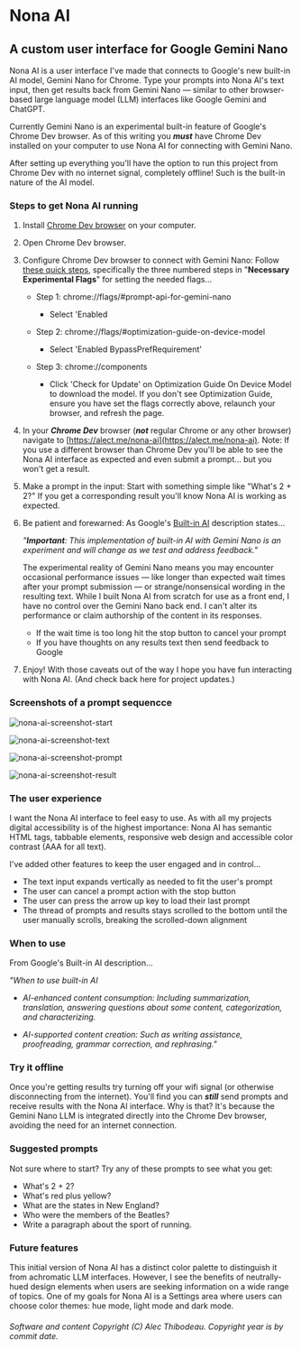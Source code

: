 # Nona AI

## A custom user interface for Google Gemini Nano

Nona AI is a user interface I've made that connects to Google's new built-in AI model, Gemini Nano for Chrome. Type your prompts into Nona AI's text input, then get results back from Gemini Nano &mdash; similar to other browser-based large language model (LLM) interfaces like Google Gemini and ChatGPT.

Currently Gemini Nano is an experimental built-in feature of Google's Chrome Dev browser. As of this writing you ***must*** have Chrome Dev installed on your computer to use Nona AI for connecting with Gemini Nano.

After setting up everything you'll have the option to run this project from Chrome Dev with no internet signal, completely offline! Such is the built-in nature of the AI model.

### Steps to get Nona AI running

1) Install [Chrome Dev browser](https://www.google.com/chrome/dev) on your computer.
2) Open Chrome Dev browser.
3) Configure Chrome Dev browser to connect with Gemini Nano: Follow [these quick steps](https://ai-sdk-chrome-ai.vercel.app), specifically the three numbered steps in "**Necessary Experimental Flags**" for setting the needed flags&hellip;

    - Step 1: chrome://flags/#prompt-api-for-gemini-nano
      - Select 'Enabled

    - Step 2: chrome://flags/#optimization-guide-on-device-model
      - Select 'Enabled BypassPrefRequirement'

    - Step 3: chrome://components
      - Click 'Check for Update' on Optimization Guide On Device Model to download the model. If you don't see Optimization Guide, ensure you have set the flags correctly above, relaunch your browser, and refresh the page.

4) In your ***Chrome Dev*** browser (***not*** regular Chrome or any other browser) navigate to [https://alect.me/nona-ai](https://alect.me/nona-ai).  Note: If you use a different browser than Chrome Dev you'll be able to see the Nona AI interface as expected and even submit a prompt&hellip; but you won't get a result.

5) Make a prompt in the input: Start with something simple like "What's 2 + 2?" If you get a corresponding result you'll know Nona AI is working as expected.
6) Be patient and forewarned: As Google's [Built-in AI](https://developer.chrome.com/docs/ai/built-in) description states&hellip;

    *"**Important**: This implementation of built-in AI with Gemini Nano is an experiment and will change as we test and address feedback."*

    The experimental reality of Gemini Nano means you may encounter occasional performance issues &mdash; like longer than expected wait times after your prompt submission &mdash; or strange/nonsensical wording in the resulting text. While I built Nona AI from scratch for use as a front end, I have no control over the Gemini Nano back end. I can't alter its performance or claim authorship of the content in its responses.
    - If the wait time is too long hit the stop button to cancel your prompt
    - If you have thoughts on any results text then send feedback to Google

7) Enjoy! With those caveats out of the way I hope you have fun interacting with Nona AI. (And check back here for project updates.)

### Screenshots of a prompt sequencce

![nona-ai-screenshot-start](https://github.com/user-attachments/assets/00249001-3c16-4fa4-9c44-fe0e089eab44)

![nona-ai-screenshot-text](https://github.com/user-attachments/assets/d771b24c-2b72-4120-8d54-1c1f0d00a6c5)

![nona-ai-screenshot-prompt](https://github.com/user-attachments/assets/1ae73acc-b184-49f1-a45f-7a3d324b668a)

![nona-ai-screenshot-result](https://github.com/user-attachments/assets/84db04ec-6bac-44b4-b8e6-d8c792196af7)

### The user experience

I want the Nona AI interface to feel easy to use. As with all my projects digital accessibility is of the highest importance: Nona AI has semantic HTML tags, tabbable elements, responsive web design and accessible color contrast (AAA for all text).

I've added other features to keep the user engaged and in control&hellip;
  - The text input expands vertically as needed to fit the user's prompt
  - The user can cancel a prompt action with the stop button
  - The user can press the arrow up key to load their last prompt
  - The thread of prompts and results stays scrolled to the bottom until the user manually scrolls, breaking the scrolled-down alignment

### When to use

From Google's Built-in AI description&hellip;

*"When to use built-in AI*

  - *AI-enhanced content consumption: Including summarization, translation, answering questions about some content, categorization, and characterizing.*

  - *AI-supported content creation: Such as writing assistance, proofreading, grammar correction, and rephrasing."*

### Try it offline

Once you're getting results try turning off your wifi signal (or otherwise disconnecting from the internet). You'll find you can ***still*** send prompts and receive results with the Nona AI interface. Why is that? It's because the Gemini Nano LLM is integrated directly into the Chrome Dev browser, avoiding the need for an internet connection.

### Suggested prompts

Not sure where to start? Try any of these prompts to see what you get:
- What's 2 + 2?
- What's red plus yellow?
- What are the states in New England?
- Who were the members of the Beatles?
- Write a paragraph about the sport of running.

### Future features

This initial version of Nona AI has a distinct color palette to distinguish it from achromatic LLM interfaces. However, I see the benefits of neutrally-hued design elements when users are seeking information on a wide range of topics. One of my goals for Nona AI is a Settings area where users can choose color themes: hue mode, light mode and dark mode.


###### Software and content Copyright (C) Alec Thibodeau. Copyright year is by commit date.
